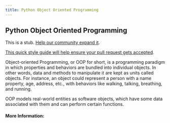 ```yaml
---
title: Python Object Oriented Programming
---
```

## Python Object Oriented Programming

This is a stub. <a href='https://github.com/freecodecamp/guides/tree/master/src/pages/mathematics/area-of-a-parallelogram/index.md' target='_blank' rel='nofollow'>Help our community expand it</a>.

<a href='https://github.com/freecodecamp/guides/blob/master/README.md' target='_blank' rel='nofollow'>This quick style guide will help ensure your pull request gets accepted</a>.

<!-- The article goes here, in GitHub-flavored Markdown. Feel free to add YouTube videos, images, and CodePen/JSBin embeds  -->

Object-oriented Programming, or OOP for short, is a programming paradigm in which properties and behaviors are bundled into individual objects. In other words, data and methods to manipulate it are kept as units called objects.
For instance, an object could represent a person with a name property, age, address, etc., with behaviors like walking, talking, breathing, and running.

OOP models real-world entities as software objects, which have some data associated with them and can perform certain functions.

#### More Information:
<!-- Please add any articles you think might be helpful to read before writing the article -->


